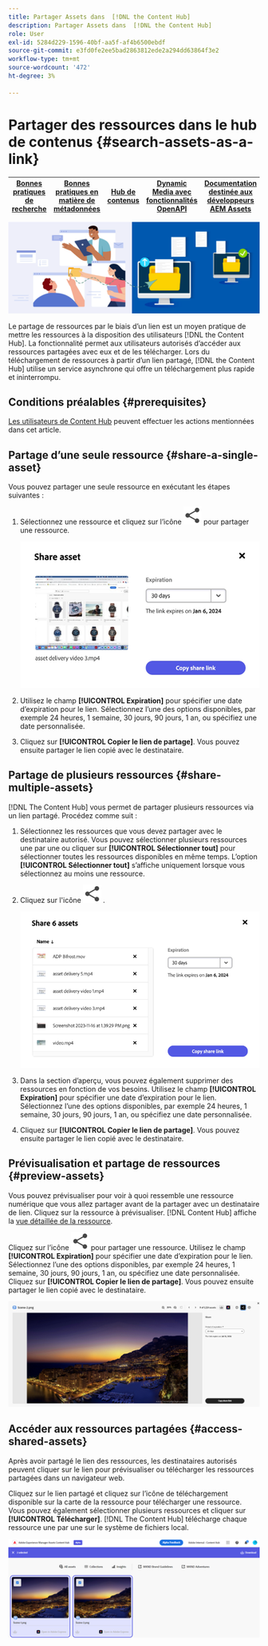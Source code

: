 ```yaml
---
title: Partager Assets dans  [!DNL the Content Hub]
description: Partager Assets dans  [!DNL the Content Hub]
role: User
exl-id: 5284d229-1596-40bf-aa5f-af4b6500ebdf
source-git-commit: e3fd0fe2ee5bad2863812ede2a294dd63864f3e2
workflow-type: tm+mt
source-wordcount: '472'
ht-degree: 3%

---
```


# Partager des ressources dans le hub de contenus {#search-assets-as-a-link}

| [Bonnes pratiques de recherche](/help/assets/search-best-practices.md) | [ Bonnes pratiques en matière de métadonnées](/help/assets/metadata-best-practices.md) | [Hub de contenus](/help/assets/product-overview.md) | [Dynamic Media avec fonctionnalités OpenAPI](/help/assets/dynamic-media-open-apis-overview.md) | [Documentation destinée aux développeurs AEM Assets](https://developer.adobe.com/experience-cloud/experience-manager-apis/) |
| ------------- | --------------------------- |---------|----|-----|

![Image de bannière de ressources de partage](assets/share-assets-banner.png)

Le partage de ressources par le biais d’un lien est un moyen pratique de mettre les ressources à la disposition des utilisateurs [!DNL the Content Hub]. La fonctionnalité permet aux utilisateurs autorisés d’accéder aux ressources partagées avec eux et de les télécharger. Lors du téléchargement de ressources à partir d’un lien partagé, [!DNL the Content Hub] utilise un service asynchrone qui offre un téléchargement plus rapide et ininterrompu.

## Conditions préalables {#prerequisites}

[Les utilisateurs de Content Hub](deploy-content-hub.md#onboard-content-hub-users) peuvent effectuer les actions mentionnées dans cet article.

## Partage d’une seule ressource {#share-a-single-asset}

Vous pouvez partager une seule ressource en exécutant les étapes suivantes :

1. Sélectionnez une ressource et cliquez sur l’icône ![partager](assets/share.svg) pour partager une ressource.

   ![ Partage d’une seule ressource](assets/sharing-single-asset.png)

1. Utilisez le champ **[!UICONTROL Expiration]** pour spécifier une date d’expiration pour le lien. Sélectionnez l’une des options disponibles, par exemple 24 heures, 1 semaine, 30 jours, 90 jours, 1 an, ou spécifiez une date personnalisée.

1. Cliquez sur **[!UICONTROL Copier le lien de partage]**. Vous pouvez ensuite partager le lien copié avec le destinataire.

## Partage de plusieurs ressources {#share-multiple-assets}

[!DNL The Content Hub] vous permet de partager plusieurs ressources via un lien partagé. Procédez comme suit :

1. Sélectionnez les ressources que vous devez partager avec le destinataire autorisé. Vous pouvez sélectionner plusieurs ressources une par une ou cliquer sur **[!UICONTROL Sélectionner tout]** pour sélectionner toutes les ressources disponibles en même temps. L’option **[!UICONTROL Sélectionner tout]** s’affiche uniquement lorsque vous sélectionnez au moins une ressource.

1. Cliquez sur l&#39;icône ![partager](assets/share.svg) .

   ![ Partage de plusieurs ressources](assets/sharing-multiple-assets.png)

1. Dans la section d’aperçu, vous pouvez également supprimer des ressources en fonction de vos besoins. Utilisez le champ **[!UICONTROL Expiration]** pour spécifier une date d’expiration pour le lien. Sélectionnez l’une des options disponibles, par exemple 24 heures, 1 semaine, 30 jours, 90 jours, 1 an, ou spécifiez une date personnalisée.

1. Cliquez sur **[!UICONTROL Copier le lien de partage]**. Vous pouvez ensuite partager le lien copié avec le destinataire.

## Prévisualisation et partage de ressources {#preview-assets}

Vous pouvez prévisualiser pour voir à quoi ressemble une ressource numérique que vous allez partager avant de la partager avec un destinataire de lien. Cliquez sur la ressource à prévisualiser. [!DNL Content Hub] affiche la [vue détaillée de la ressource](asset-properties-content-hub.md).

Cliquez sur l’icône ![partager](assets/share.svg) pour partager une ressource. Utilisez le champ **[!UICONTROL Expiration]** pour spécifier une date d’expiration pour le lien. Sélectionnez l’une des options disponibles, par exemple 24 heures, 1 semaine, 30 jours, 90 jours, 1 an, ou spécifiez une date personnalisée. Cliquez sur **[!UICONTROL Copier le lien de partage]**. Vous pouvez ensuite partager le lien copié avec le destinataire.

![Aperçu des ressources dans Content Hub](assets/preview-assets-content-hub.png)

## Accéder aux ressources partagées {#access-shared-assets}

Après avoir partagé le lien des ressources, les destinataires autorisés peuvent cliquer sur le lien pour prévisualiser ou télécharger les ressources partagées dans un navigateur web.

Cliquez sur le lien partagé et cliquez sur l’icône de téléchargement disponible sur la carte de la ressource pour télécharger une ressource.  Vous pouvez également sélectionner plusieurs ressources et cliquer sur **[!UICONTROL Télécharger]**. <!--You can either download original assets or Original+Renditions of an asset.--> [!DNL The Content Hub] télécharge chaque ressource une par une sur le système de fichiers local.

![Accéder aux liens partagés](assets/content-hub-access-shared-links.png)
